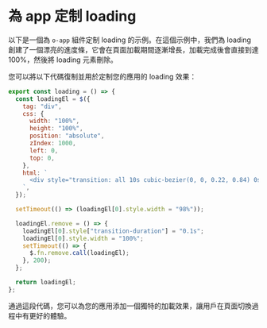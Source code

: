 <template is="exm-article">
  <a href="../../publics/examples/app-loading/demo.html" preview></a>
  <a href="../../publics/examples/app-loading/app-config.mjs" main></a>
  <a href="../../publics/examples/app-loading/page1.html"></a>
  <a href="../../publics/examples/app-loading/page2.html"></a>
</template>

# 為 app 定制 loading

以下是一個為 `o-app` 組件定制 loading 的示例。在這個示例中，我們為 loading 創建了一個漂亮的進度條，它會在頁面加載期間逐漸增長，加載完成後會直接到達 100%，然後將 loading 元素刪除。

您可以將以下代碼復制並用於定制您的應用的 loading 效果：

```javascript
export const loading = () => {
  const loadingEl = $({
    tag: "div",
    css: {
      width: "100%",
      height: "100%",
      position: "absolute",
      zIndex: 1000,
      left: 0,
      top: 0,
    },
    html: `
      <div style="transition: all 10s cubic-bezier(0, 0, 0.22, 0.84) 0s; height: 2px;width: 0;background-color: rgb(0, 161, 46);"></div>
    `,
  });

  setTimeout(() => (loadingEl[0].style.width = "98%"));

  loadingEl.remove = () => {
    loadingEl[0].style["transition-duration"] = "0.1s";
    loadingEl[0].style.width = "100%";
    setTimeout(() => {
      $.fn.remove.call(loadingEl);
    }, 200);
  };

  return loadingEl;
};
```

通過這段代碼，您可以為您的應用添加一個獨特的加載效果，讓用戶在頁面切換過程中有更好的體驗。


